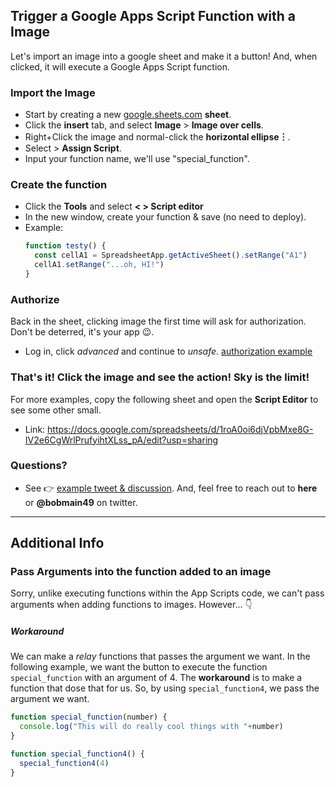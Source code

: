 ##  Trigger a Google Apps Script Function with a Image
Let's import an image into a google sheet and make it a button! And, when clicked, it will execute a Google Apps Script function.

### Import the Image
- Start by creating a new [google.sheets.com]() **sheet**.
- Click the **insert** tab, and select **Image** > **Image over cells**.
- Right+Click the image and normal-click the **horizontal ellipse︙**.
- Select > **Assign Script**.
- Input your function name, we'll use "special_function".

### Create the function
- Click the **Tools** and select **< > Script editor**
- In the new window, create your function & save (no need to deploy).
- Example:
  ```javascript
  function testy() {
    const cellA1 = SpreadsheetApp.getActiveSheet().setRange("A1")
    cellA1.setRange("...oh, HI!")
  }
  ```

### Authorize
Back in the sheet, clicking image the first time will ask for authorization. Don't be deterred, it's your app 😉.
- Log in, click _advanced_ and continue to _unsafe_. [authorization example](https://github.com/robbobfrh84/Tutorials_Examples/blob/master/google-development/_google-app-scripts/assets/gifs/authorization.gif)

### That's it! Click the image and see the action! Sky is the limit!
For more examples, copy the following sheet and open the **Script Editor** to see some other small.
- Link: https://docs.google.com/spreadsheets/d/1roA0oi6djVpbMxe8G-IV2e6CgWrlPrufyihtXLss_pA/edit?usp=sharing

### Questions?
- See 👉 [example tweet & discussion](https://twitter.com/BobMain49/status/1430339003803488256). And, feel free to reach out to **here** or **@bobmain49** on twitter.


----
## Additional Info

### Pass Arguments into the function added to an image
Sorry, unlike executing functions within the App Scripts code, we can't pass arguments when adding functions to images. However... 👇

##### Workaround
We can make a _relay_ functions that passes the argument we want. In the following example, we want the button to execute the function `special_function` with an argument of 4. The **workaround** is to make a function that dose that for us. So, by using `special_function4`, we pass the argument we want.
```javascript
function special_function(number) {
  console.log("This will do really cool things with "+number)
}

function special_function4() {
  special_function4(4)
}
```
